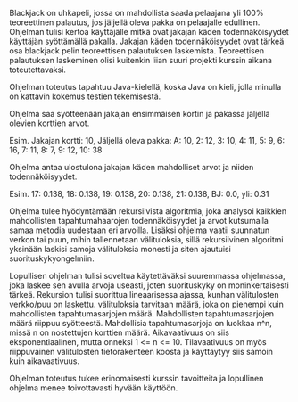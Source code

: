 Blackjack on uhkapeli, jossa on mahdollista saada pelaajana yli 100% teoreettinen palautus, jos jäljellä oleva pakka on pelaajalle edullinen. Ohjelman tulisi kertoa käyttäjälle mitkä ovat jakajan käden todennäköisyydet käyttäjän syöttämällä pakalla. Jakajan käden todennäköisyydet ovat tärkeä osa blackjack pelin teoreettisen palautuksen laskemista. Teoreettisen palautuksen laskeminen olisi kuitenkin liian suuri projekti kurssin aikana toteutettavaksi.


Ohjelman toteutus tapahtuu Java-kielellä, koska Java on kieli, jolla minulla on kattavin kokemus testien tekemisestä.


Ohjelma saa syötteenään jakajan ensimmäisen kortin ja pakassa jäljellä olevien korttien arvot.


Esim. Jakajan kortti: 10, Jäljellä oleva pakka: A: 10, 2: 12, 3: 10, 4: 11, 5: 9, 6: 16, 7: 11, 8: 7, 9: 12, 10: 38


Ohjelma antaa ulostulona jakajan käden mahdolliset arvot ja niiden todennäköisyydet.


Esim. 17: 0.138, 18: 0.138, 19: 0.138, 20: 0.138, 21: 0.138, BJ: 0.0, yli: 0.31


Ohjelma tulee hyödyntämään rekursiivista algoritmia, joka analysoi kaikkien mahdollisten tapahtumahaarojen todennäköisyydet ja arvot kutsumalla samaa metodia uudestaan eri arvoilla.
Lisäksi ohjelma vaatii suunnatun verkon tai puun, mihin tallennetaan välituloksia, sillä rekursiivinen algoritmi yksinään laskisi samoja välituloksia monesti ja siten ajautuisi suorituskykyongelmiin.


Lopullisen ohjelman tulisi soveltua käytettäväksi suuremmassa ohjelmassa, joka laskee sen avulla arvoja useasti, joten suorituskyky on moninkertaisesti tärkeä. 
Rekursion tulisi suorittua lineaarisessa ajassa, kunhan välitulosten verkko/puu on laskettu. välituloksia tarvitaan määrä, joka on pienempi kuin mahdollisten tapahtumasarjojen määrä. Mahdollisten tapahtumasarjojen määrä riippuu syötteestä.
Mahdollisia tapahtumasarjoja on luokkaa n^n, missä n on nostettujen korttien määrä. Aikavaativuus on siis eksponentiaalinen, mutta onneksi 1 <= n <= 10. Tilavaativuus on myös riippuvainen välitulosten tietorakenteen koosta ja käyttäytyy siis samoin kuin aikavaativuus.


Ohjelman toteutus tukee erinomaisesti kurssin tavoitteita ja lopullinen ohjelma menee toivottavasti hyvään käyttöön.
